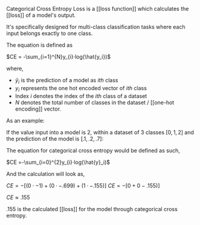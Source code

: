 Categorical Cross Entropy Loss is a [[loss function]] which calculates the [[loss]] of a model's output.

It's specifically designed for multi-class classification tasks where each input belongs exactly to one class.

The equation is defined as

$CE = -\sum_{i=1}^{N}y_{i}·log(\hat{y_i})$

where,
- $\hat{y}_i$ is the prediction of a model as $ith$ class
- $y_i$ represents the one hot encoded vector of $ith$ class
- Index $i$ denotes the index of the $ith$ class of a dataset
- $N$ denotes the total number of classes in the dataset / [[one-hot encoding]] vector.

As an example:

If the value input into a model is 2, within a dataset of 3 classes $[0,1,2]$ and the prediction of the model is $[.1,.2,.7]$:

The equation for categorical cross entropy would be defined as such,

$CE =-\sum_{i=0}^{2}y_{i}·log(\hat{y}_i)$

And the calculation will look as,

$CE =-[(0⋅-1)+(0·-.699)+(1·-.155)]$
$CE =-[0+0-.155)]$

$CE ≈ .155$ 

$.155$ is the calculated [[loss]] for the model through categorical cross entropy.